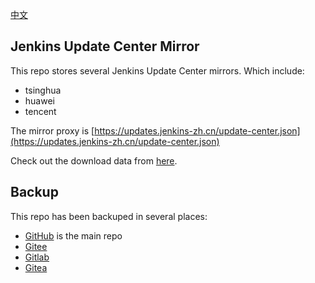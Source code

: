 [中文](README-zh.md)

## Jenkins Update Center Mirror

This repo stores several Jenkins Update Center mirrors.
Which include:

* tsinghua
* huawei
* tencent

The mirror proxy is [https://updates.jenkins-zh.cn/update-center.json](https://updates.jenkins-zh.cn/update-center.json)

Check out the download data from [here](https://jenkins-zh.github.io/update-center-mirror/data).

## Backup

This repo has been backuped in several places:

* [GitHub](https://jenkins-zh.github.io/update-center-mirror/) is the main repo
* [Gitee](https://jenkins-zh.gitee.io/update-center-mirror/)
* [Gitlab](https://gitlab.com/jenkins-zh/update-center-mirror)
* [Gitea](https://gitea.com/jenkins-zh/update-center-mirror/)
